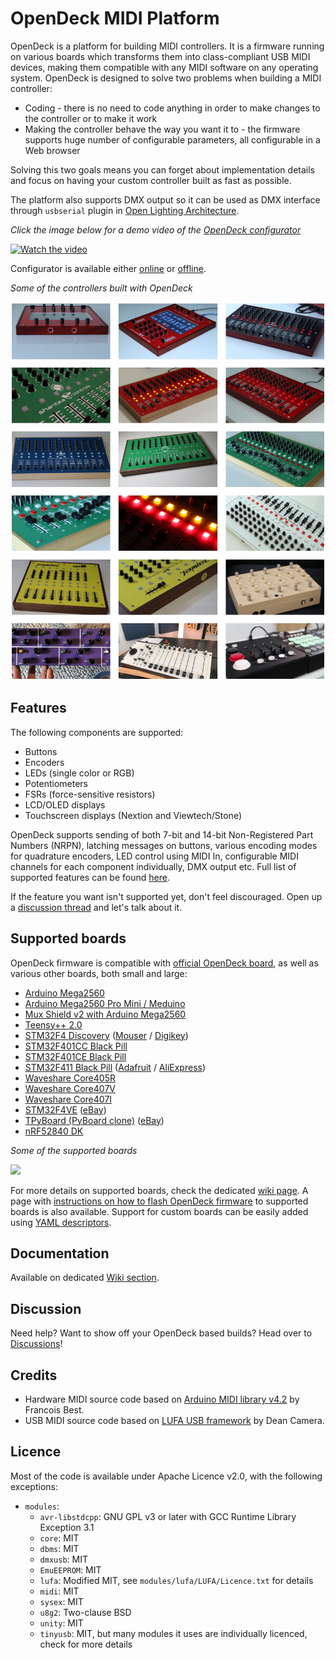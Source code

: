 # OpenDeck MIDI Platform

OpenDeck is a platform for building MIDI controllers. It is a firmware running on various boards which transforms them into class-compliant USB MIDI devices, making them compatible with any MIDI software on any operating system. OpenDeck is designed to solve two problems when building a MIDI controller:

* Coding - there is no need to code anything in order to make changes to the controller or to make it work
* Making the controller behave the way you want it to - the firmware supports huge number of configurable parameters, all configurable in a Web browser

Solving this two goals means you can forget about implementation details and focus on having your custom controller built as fast as possible.

The platform also supports DMX output so it can be used as DMX interface through `usbserial` plugin in [Open Lighting Architecture](https://www.openlighting.org/).

*Click the image below for a demo video of the [OpenDeck configurator](https://config.shanteacontrols.com)*

[![Watch the video](https://img.youtube.com/vi/7X2LC0JMfAU/maxresdefault.jpg)](https://youtu.be/7X2LC0JMfAU)

Configurator is available either [online](https://config.shanteacontrols.com) or [offline](https://github.com/shanteacontrols/OpenDeckUI/releases).

*Some of the controllers built with OpenDeck*

![](bin/img/readme/gallery.png)

## Features

The following components are supported:

* Buttons
* Encoders
* LEDs (single color or RGB)
* Potentiometers
* FSRs (force-sensitive resistors)
* LCD/OLED displays
* Touchscreen displays (Nextion and Viewtech/Stone)

OpenDeck supports sending of both 7-bit and 14-bit Non-Registered Part Numbers (NRPN), latching messages on buttons, various encoding modes for quadrature encoders, LED control using MIDI In, configurable MIDI channels for each component individually, DMX output etc. Full list of supported features can be found [here](https://github.com/shanteacontrols/OpenDeck/wiki/Configurable-features).

If the feature you want isn't supported yet, don't feel discouraged. Open up a [discussion thread](https://github.com/shanteacontrols/OpenDeck/discussions) and let's talk about it.

## Supported boards

OpenDeck firmware is compatible with [official OpenDeck board](https://www.tindie.com/products/paradajz/opendeck-diy-midi-platform/), as well as various other boards, both small and large:

* [Arduino Mega2560](https://store.arduino.cc/products/arduino-mega-2560-rev3)
* [Arduino Mega2560 Pro Mini / Meduino](http://wiki.epalsite.com/index.php?title=Mega2560_Pro_Mini)
* [Mux Shield v2 with Arduino Mega2560](https://mayhewlabs.com/products/mux-shield-2)
* [Teensy++ 2.0](https://www.pjrc.com/store/teensypp.html)
* [STM32F4 Discovery](https://www.st.com/en/evaluation-tools/stm32f4discovery.html) ([Mouser](https://hr.mouser.com/ProductDetail/STMicroelectronics/STM32F407G-DISC1?qs=%2Fha2pyFadugMvYxi1ftRWf5mGCRgIpVnZzkmnZLph%2FPbqHgeIRafES4CiZOiJh1y) / [Digikey](https://www.digikey.com/en/products/detail/stmicroelectronics/STM32F407G-DISC1/5824404?s=N4IgTCBcDaIMoBUCyBmMAxALABgOwHEBaAEQEk4BhARhAF0BfIA))
* [STM32F401CC Black Pill](https://stm32-base.org/boards/STM32F401CCU6-WeAct-Black-Pill-V1.2.html)
* [STM32F401CE Black Pill](https://stm32-base.org/boards/STM32F401CEU6-WeAct-Black-Pill-V3.0)
* [STM32F411 Black Pill](https://stm32-base.org/boards/STM32F411CEU6-WeAct-Black-Pill-V2.0) ([Adafruit](https://www.adafruit.com/product/4877) / [AliExpress](https://www.aliexpress.com/item/1005001456186625.html?pdp_ext_f=%7B%22sku_id%22:%2212000016817645221%22,%22ship_from%22:%22CN%22%7D&gps-id=pcStoreJustForYou&scm=1007.23125.137358.0&scm_id=1007.23125.137358.0&scm-url=1007.23125.137358.0&pvid=c145b0d6-10a9-42f7-9ddf-a3701e2ee9a1&spm=a2g0o.store_pc_home.smartJustForYou_6000147819213.1))
* [Waveshare Core405R](https://www.waveshare.com/core405r.htm)
* [Waveshare Core407V](https://www.waveshare.com/core407v.htm)
* [Waveshare Core407I](https://www.waveshare.com/core407i.htm)
* [STM32F4VE](https://stm32-base.org/boards/STM32F407VET6-STM32-F4VE-V2.0) ([eBay](https://www.ebay.com/itm/401956886691?hash=item5d967f58a3:g:fFcAAOSw4fhdy2rk))
* [TPyBoard (PyBoard clone)](http://www.chinalctech.com/m/view.php?aid=338) ([eBay](https://www.ebay.com/itm/183887614794?hash=item2ad08e534a:g:bmsAAOSwrSpdLtFM))
* [nRF52840 DK](https://www.nordicsemi.com/Products/Development-hardware/nrf52840-dk)

*Some of the supported boards*

![](https://github.com/shanteacontrols/OpenDeck/wiki/img/boards.jpg)

For more details on supported boards, check the dedicated [wiki page](https://github.com/shanteacontrols/OpenDeck/wiki/Connecting-components-to-OpenDeck). A page with [instructions on how to flash OpenDeck firmware](https://github.com/shanteacontrols/OpenDeck/wiki/Flashing-the-OpenDeck-firmware) to supported boards is also available. Support for custom boards can be easily added using [YAML descriptors](https://github.com/shanteacontrols/OpenDeck/wiki/Creating-custom-board-variant).

## Documentation

Available on dedicated [Wiki section](https://github.com/shanteacontrols/OpenDeck/wiki/).

## Discussion

Need help? Want to show off your OpenDeck based builds? Head over to [Discussions](https://github.com/shanteacontrols/OpenDeck/discussions)!

## Credits

* Hardware MIDI source code based on [Arduino MIDI library v4.2](https://github.com/FortySevenEffects/arduino_midi_library/releases/tag/4.2) by Francois Best.
* USB MIDI source code based on [LUFA USB framework](http://www.fourwalledcubicle.com/LUFA.php) by Dean Camera.

## Licence

Most of the code is available under Apache Licence v2.0, with the following exceptions:

* `modules`:
  * `avr-libstdcpp`: GNU GPL v3 or later with GCC Runtime Library Exception 3.1
  * `core`: MIT
  * `dbms`: MIT
  * `dmxusb`: MIT
  * `EmuEEPROM`: MIT
  * `lufa`: Modified MIT, see `modules/lufa/LUFA/Licence.txt` for details
  * `midi`: MIT
  * `sysex`: MIT
  * `u8g2`: Two-clause BSD
  * `unity`: MIT
  * `tinyusb`: MIT, but many modules it uses are individually licenced, check for more details